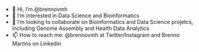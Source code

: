 - 👋 Hi, I’m @brennovmh
- 👀 I’m interested in Data Science and Bioinformatics
- 🧠 I’m looking to collaborate on Bioinformatics and Data Science projetcs, including Genome Assembly and Health Data Analytics 
- 📫 How to reach me: @brennovmh at Twitter/Instagram and Brenno Martins on Linkedin 

<!---
brennovmh/brennovmh is a ✨ special ✨ repository because its `README.md` (this file) appears on your GitHub profile.
You can click the Preview link to take a look at your changes.
--->
